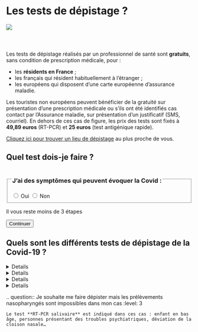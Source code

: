 # Les tests de dépistage ?

<img src="illustrations/sante.svg">

<header></header>

<div itemscope itemtype="https://schema.org/FAQPage">

Les tests de dépistage réalisés par un professionnel de santé sont **gratuits**, sans condition de prescription médicale, pour :

* les **résidents en France** ;
* les français qui résident habituellement à l’étranger ;
* les européens qui disposent d’une carte européenne d’assurance maladie.

Les touristes non européens peuvent bénéficier de la gratuité sur présentation d’une prescription médicale ou s’ils ont été identifiés cas contact par l’Assurance maladie, sur présentation d’un justificatif (SMS, courriel). En dehors de ces cas de figure, les prix des tests sont fixés à **49,89 euros** (RT-PCR) et **25 euros** (test antigénique rapide).

<div class="conseil">

[Cliquez ici pour trouver un lieu de dépistage](https://www.sante.fr/cf/centres-depistage-covid.html) au plus proche de vous.

</div>

## Quel test dois-je faire ?

<form id="tests-de-depistage-symptomes-form">
    <fieldset class="required">
        <legend><h3 id="tests-de-depistage-symptomes-label">J’ai des symptômes qui peuvent évoquer la Covid :</h3></legend>
        <div role="radiogroup" aria-labelledby="tests-de-depistage-symptomes-label">
            <input id="tests_de_depistage_symptomes_radio_oui" type="radio" required name="tests_de_depistage_symptomes_radio" value="oui">
            <label for="tests_de_depistage_symptomes_radio_oui">Oui</label>
            <input id="tests_de_depistage_symptomes_radio_non" type="radio" required name="tests_de_depistage_symptomes_radio" value="non">
            <label for="tests_de_depistage_symptomes_radio_non">Non</label>
        </div>
    </fieldset>
    <div class="form-controls">
        <div class="button-with-progress">
            <p id="aria-description-progress-tests-de-depistage" class="progress">Il vous reste moins de 3 étapes</p>
            <input type="submit" class="button button-arrow" value="Continuer" aria-describedby="aria-description-progress-tests-de-depistage">
        </div>
    </div>
</form>

<form id="tests-de-depistage-depuis-quand-form" hidden>
    <a href="#" data-precedent="symptomes" class="back-button">Retour</a>
    <fieldset class="required" id="tests-de-depistage-depuis-quand">
        <legend><h3 id="tests-de-depistage-depuis-quand-label">Vous avez des symptômes depuis :</h3></legend>
        <div role="radiogroup" aria-labelledby="tests-de-depistage-depuis-quand-label">
            <input id="tests_de_depistage_depuis_quand_radio_moins_4_jours" type="radio" required name="tests_de_depistage_depuis_quand_radio" value="moins-4-jours">
            <label for="tests_de_depistage_depuis_quand_radio_moins_4_jours">4 jours ou moins</label>
            <input id="tests_de_depistage_depuis_quand_radio_plus_4_jours" type="radio" required name="tests_de_depistage_depuis_quand_radio" value="plus-4-jours">
            <label for="tests_de_depistage_depuis_quand_radio_plus_4_jours">5 jours ou plus</label>
        </div>
    </fieldset>
    <div class="form-controls">
        <div class="button-with-progress">
            <p id="aria-description-progress-tests-de-depistage" class="progress">Plus qu’une étape !</p>
            <input type="submit" class="button" value="Terminer" aria-describedby="aria-description-progress-tests-de-depistage">
        </div>
    </div>
</form>

<form id="tests-de-depistage-cas-contact-form" hidden>
    <a href="#" data-precedent="symptomes" class="back-button">Retour</a>
    <fieldset class="required" id="tests-de-depistage-cas-contact">
        <legend><h3 id="tests-de-depistage-cas-contact-label">Je n’ai pas de symptômes mais je suis cas contact :</h3></legend>
        <div role="radiogroup" aria-labelledby="tests-de-depistage-cas-contact-label">
            <input id="tests_de_depistage_cas_contact_radio_oui" type="radio" required name="tests_de_depistage_cas_contact_radio" value="oui">
            <label for="tests_de_depistage_cas_contact_radio_oui">Oui</label>
            <input id="tests_de_depistage_cas_contact_radio_non" type="radio" required name="tests_de_depistage_cas_contact_radio" value="non">
            <label for="tests_de_depistage_cas_contact_radio_non">Non</label>
        </div>
    </fieldset>
    <div class="form-controls">
        <div class="button-with-progress">
            <p id="aria-description-progress-tests-de-depistage" class="progress">Il vous reste moins de 2 étapes</p>
            <input type="submit" class="button" value="Continuer" aria-describedby="aria-description-progress-tests-de-depistage">
        </div>
    </div>
</form>

<form id="tests-de-depistage-auto-test-form" hidden>
    <a href="#" data-precedent="cas-contact" class="back-button">Retour</a>
    <fieldset id="tests-de-depistage-auto-test">
        <legend><h3 id="tests-de-depistage-auto-test-label">Je n’ai pas de symptômes, je ne suis pas cas contact mais j’ai fait un auto-test et il est :</h3></legend>
        <div role="radiogroup" aria-labelledby="tests-de-depistage-auto-test-label">
            <input id="tests_de_depistage_auto_test_radio_oui" type="radio" required name="tests_de_depistage_auto_test_radio" value="oui">
            <label for="tests_de_depistage_auto_test_radio_oui">Positif</label>
            <input id="tests_de_depistage_auto_test_radio_non" type="radio" required name="tests_de_depistage_auto_test_radio" value="non">
            <label for="tests_de_depistage_auto_test_radio_non">Négatif</label>
        </div>
    </fieldset>
    <div class="form-controls">
        <div class="button-with-progress">
            <p id="aria-description-progress-tests-de-depistage" class="progress">Plus qu’une étape !</p>
            <input type="submit" class="button" value="Terminer" aria-describedby="aria-description-progress-tests-de-depistage">
        </div>
    </div>
</form>

<div id="tests-de-depistage-symptomes-moins-4-jours-reponse" class="statut statut-bleu" hidden>

Vous avez des symptômes qui peuvent évoquer la Covid depuis moins de 4 jours, nous vous recommandons de faire un test **antigénique** ou **RT-PCR nasopharyngé**. Consultez notre page thématique [« J'ai des symptômes de la Covid, que faire ? »](https://mesconseilscovid.sante.gouv.fr/j-ai-des-symptomes-covid.html).  

</div>

<div id="tests-de-depistage-symptomes-plus-4-jours-reponse" class="statut statut-bleu" hidden>

Vous avez des symptômes qui peuvent évoquer la Covid depuis plus de 4 jours, nous vous recommandons de faire un **test RT-PCR nasopharyngé**. Consultez notre page thématique [« J'ai des symptômes de la Covid, que faire ? »](https://mesconseilscovid.sante.gouv.fr/j-ai-des-symptomes-covid.html).

</div>

<div id="tests-de-depistage-pas-symptomes-cas-contact-oui-reponse" class="statut statut-bleu" hidden>

Vous n’avez pas de symptômes qui peuvent évoquer la Covid mais vous êtes cas contact, nous vous recommandons de faire un **test antigénique** si vous venez de l’apprendre.

Pour un test de contrôle (7 jours après votre contact à risque ), les tests **antigénique** ou **RT-PCR nasopharyngé** sont indiqués.  Consultez notre page thématique [« Je suis cas contact Covid, que faire ? »](https://mesconseilscovid.sante.gouv.fr/cas-contact-a-risque.html).

</div>

<div id="tests-de-depistage-pas-symptomes-pas-cas-contact-auto-test-oui-reponse" class="statut statut-bleu" hidden>

Vous n’avez pas de symptômes qui peuvent évoquer la Covid, vous n’êtes pas cas contact mais votre auto-test est positif. Vous devez confirmer ce résultat avec un test **RT-PCR nasopharyngé** et rester en isolement le temps d’obtenir cette confirmation.

</div>

<div id="tests-de-depistage-pas-symptomes-pas-cas-contact-auto-test-non-reponse" class="statut statut-bleu" hidden>

Vous n’avez pas de symptômes qui peuvent évoquer la Covid, vous n’êtes pas cas contact et votre auto-test est négatif :

* Si vous souhaitez obtenir un [Pass sanitaire](/pass-sanitaire-qr-code-voyages.html), un test négatif **RT-PCR nasopharyngé** ou **antigénique** réalisé il y a moins de 48 h pour l’usage en France et 72 h pour le contrôle aux frontières est nécessaire.
* Si vous rendez visite à des personnes vulnérables, un test **antigénique** ou **RT-PCR nasopharyngé** est indiqué.
* Si vous travaillez régulièrement avec des personnes fragiles, il est recommandé de vous tester régulièrement avec les **autotests** vendus en pharmacie (les professionnels exerçant à domicile auprès de personnes vulnérables peuvent obtenir la prise en charge de 10 auto-tests par mois en présentant leur carte professionnelle au pharmacien).

</div>

<p id="tests-de-depistage-refaire" hidden>
<a href="#" role="button" class="button button-outline button-half-width">Recommencer le questionnaire</a>
</p>

## Quels sont les différents tests de dépistage de la Covid-19 ?

<details>

.. summary:: Test RT-PCR nasopharyngé

.. question:: Le test RT-PCR nasopharyngé (prélèvement nasal)
    :level: 4

    Le test RT-PCR nasopharyngé est le test de dépistage de la Covid-19 de référence.
    Un écouvillon (long coton-tige) est inséré dans les deux narines pour réaliser un prélèvement.
    Le résultat est habituellement disponible en 24 h.

.. question:: Où faire un test RT-PCR nasopharyngé ?
    :level: 4

    Ce test est réalisé exclusivement par un professionnel de santé en laboratoire ou dans un centre de dépistage.

    [Cliquez ici pour trouver un lieu de dépistage](https://www.sante.fr/cf/centres-depistage-covid.html) près de chez vous.

</details>

<details>

.. summary:: Test antigénique nasopharyngé

.. question:: Le test antigénique nasopharyngé (prélèvement nasal)
    :level: 4

    Le test antigénique permet d’avoir le résultat plus rapidement, mais il est moins fiable que les tests réalisés en laboratoire. C’est pourquoi, il n’est pas recommandé pour le dépistage des personnes qui ne présentent pas de symptômes (sauf en cas de contact à risque).

.. question:: Où faire un test antigénique nasopharyngé (prélèvement nasal) ?
    :level: 4

    Ce type de test est réalisé par un professionnel de santé, notamment en pharmacie.

    [Cliquez ici pour trouver un lieu de dépistage](https://www.sante.fr/cf/centres-depistage-covid.html) près de chez vous.

</details>

<details>

.. summary:: Test RT-PCR salivaire

.. question:: Le test RT-PCR salivaire (prélèvement buccal)
    :level: 3

    Ce test est réalisé grâce au prélèvement de la salive, avec un écouvillon (long coton-tige) ou sans (par crachat). Moins contraignant que les tests nasopharyngés, il est recommandé **lorsque le prélèvement nasal est compliqué ou impossible** (très jeunes enfants, déviation de la cloison nasale, troubles psychiatriques…).

.. question:: Où faire un test PCR salivaire ?
    :level: 4

    Ce type de test est réalisé par des professionnels de santé en laboratoire, à domicile ou lors de campagnes de dépistage (écoles…).

    [Cliquez ici pour trouver un lieu de dépistage](https://www.sante.fr/cf/centres-depistage-covid.html) près de chez vous.

</details>

<details>

.. summary:: Autotests

.. question:: Les autotests
    :level: 3

    Des autotests sont disponibles en pharmacie. Ce test est un prélèvement nasal à réaliser chez soi. Ils ne sont pas pris en charge par l’Assurance maladie sauf dans le cas des professionnels exerçant auprès de personnes vulnérables (âgées, handicapées…) et dans la limite de 10 par mois.

    Il ne faut pas y avoir recours lorsque :

    - on a des symptômes
    - on a eu un contact à risque récent (cas contact).

    Ce type de test est utile à condition de le pratiquer régulièrement (plusieurs fois par semaine).

</details>

.. question:: Je souhaite me faire dépister mais les prélèvements nasopharyngés sont impossibles dans mon cas
    :level: 3

    Le test **RT-PCR salivaire** est indiqué dans ces cas : enfant en bas âge, personnes présentant des troubles psychiatriques, déviation de la cloison nasale…

</div>
